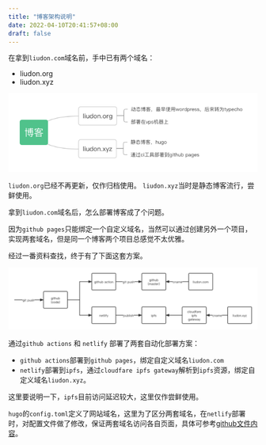 ```yaml
---
title: "博客架构说明"
date: 2022-04-10T20:41:57+08:00
draft: false
---
```


在拿到`liudon.com`域名前，手中已有两个域名：

- liudon.org
- liudon.xyz

![两套域名说明](博客架构.png)

`liudon.org`已经不再更新，仅作归档使用。
`liudon.xyz`当时是静态博客流行，尝鲜使用。

拿到`liudon.com`域名后，怎么部署博客成了个问题。

因为`github pages`只能绑定一个自定义域名，当然可以通过创建另外一个项目，实现两套域名，但是同一个博客两个项目总感觉不太优雅。

经过一番资料查找，终于有了下面这套方案。

![博客构建流程](博客构建流程.png)

通过`github actions` 和 `netlify` 部署了两套自动化部署方案：

- `github actions`部署到`github pages`，绑定自定义域名`liudon.com`
- `netlify`部署到`ipfs`，通过`cloudfare ipfs gateway`解析到`ipfs`资源，绑定自定义域名`liudon.xyz`。

这里要说明一下，`ipfs`目前访问延迟较大，这里仅作尝鲜使用。

`hugo`的`config.toml`定义了网站域名，这里为了区分两套域名，在`netlify`部署时，对配置文件做了修改，保证两套域名访问各自页面，具体可参考[github文件内容](https://github.com/Liudon/liudon.github.io/blob/code/netlify.toml)。